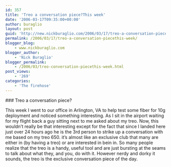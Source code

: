 ```yaml
---
id: 357
title: 'Treo a conversation piece?This week'
date: '2006-03-17T09:35:00+00:00'
author: buraglio
layout: post
guid: 'http://new.nickburaglio.com/2006/03/17/treo-a-conversation-piecethis-week/'
permalink: /2006/03/17/treo-a-conversation-piecethis-week/
blogger_blog:
    - www.nickburaglio.com
blogger_author:
    - 'Nick Buraglio'
blogger_permalink:
    - /2006/03/treo-conversation-piecethis-week.html
post_views:
    - '269'
categories:
    - 'The firehose'
---
```


<div></div>### Treo a conversation piece?

This week I went to our office in Arlington, VA to help test some fiber for 10g deployment and noticed something interesting. As I sit in the airport waiting for my flight back a guy sitting next to me asked about my treo. Now, this wouldn’t really be that interesting except for the fact that since I landed here just over 24 hours ago he is the 3rd person to strike up a conversation with me based on my treo 650. it’s almost like an exclusive club that many are either in (by having a treo) or are interested in bein in. So many people realize that the treo is a handy, useful tool and are just bursting at the seams to talk about what they, and you, do with it. However nerdy and dorky it sounds, the treo is the exclusive conversation piece of the day.

<div></div>